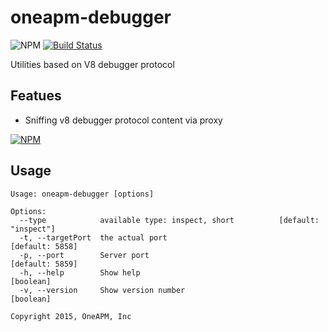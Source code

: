 # oneapm-debugger

![NPM](https://david-dm.org/oneapm/oneapm-debugger.svg)
[![Build Status](https://travis-ci.org/oneapm/oneapm-debugger.svg?branch=master)](https://travis-ci.org/oneapm/oneapm-debugger)

Utilities based on V8 debugger protocol 

## Featues

- Sniffing v8 debugger protocol content via proxy

[![NPM](https://nodei.co/npm/oneapm-debugger.png)](https://nodei.co/npm/oneapm-debugger/)

## Usage

```
Usage: oneapm-debugger [options]

Options:
  --type            available type: inspect, short          [default: "inspect"]
  -t, --targetPort  the actual port                              [default: 5858]
  -p, --port        Server port                                  [default: 5859]
  -h, --help        Show help                                          [boolean]
  -v, --version     Show version number                                [boolean]

Copyright 2015, OneAPM, Inc
```